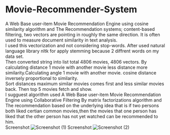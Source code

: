 # Movie-Recommender-System
A Web Base user-item Movie Recommendation Engine using  cosine similarity  algorithm and The Recommendation systems; content-based filtering, two vectors are pointing in roughly the same direction. It is often used to measure document similarity in text analysis.  
I used this vectorization and not considering stop-words. After used natural language library nltk for apply stemming because 2 diffrent words on my data set.  
Then converted string into list total 4806 movies, 4806 vectors. By calculating distance 1 movie with another movie less distance more similarity.Calculating angle 1 movie with another movie.
cosine distance inversely proportional to similarity.  
Sort distances maximum similar movies comes first and less similar movies back. Then top 5 movies fetch and show.  
I sugguest  algorithm used  A Web Base user-item Movie Recommendation Engine using Collaborative Filtering By matrix factorizations algorithm and The recommendation based on the underlying idea that is if two persons both liked certian common movies,then the movies that one person has liked that the other person has not yet watched can be recommended to him.  
Screenshot
![Screenshot (1)](https://user-images.githubusercontent.com/105103414/170708116-e3f094b0-acce-4a67-93fb-424080c3831c.png)
Screenshot
![Screenshot (2)](https://user-images.githubusercontent.com/105103414/170708688-578f2421-f6a8-4247-a46b-57e612e7fa07.png)

